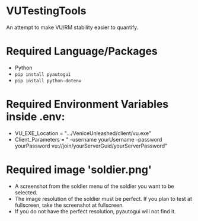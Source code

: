 # VUTestingTools

An attempt to make VU/RM stability easier to quantify.

# Required Language/Packages

- Python
- `pip install pyautogui`
- `pip install python-dotenv`

# Required Environment Variables inside .env:

- VU_EXE_Location = ".../VeniceUnleashed/client/vu.exe"
- Client_Parameters = " -username yourUsername -password yourPassword vu://join/yourServerGuid/yourServerPassword"

# Required image 'soldier.png'

- A screenshot from the soldier menu of the soldier you want to be selected.
- The image resolution of the soldier must be perfect. If you plan to test at fullscreen, take the screenshot at fullscreen.
- If you do not have the perfect resolution, pyautogui will not find it.
